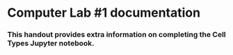 # Computer Lab #1 documentation
### This handout provides extra information on completing the Cell Types Jupyter notebook.


